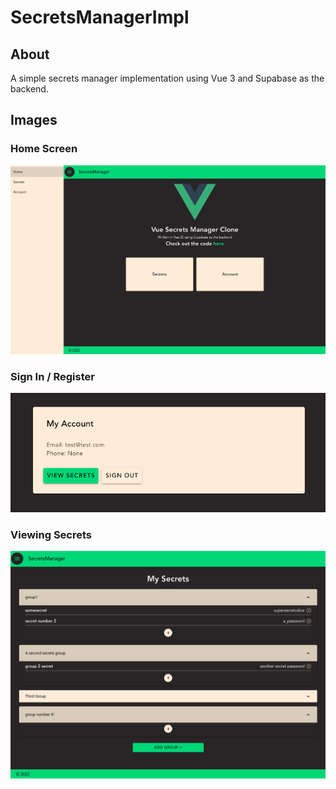 # SecretsManagerImpl

## About

A simple secrets manager implementation using Vue 3 and Supabase as the backend.

## Images

### Home Screen

![home screen page](/README/home_screen.png)

### Sign In / Register

![account view](/README/account.png)

### Viewing Secrets

![secrets viewing page](/README/view_secrets.png)
